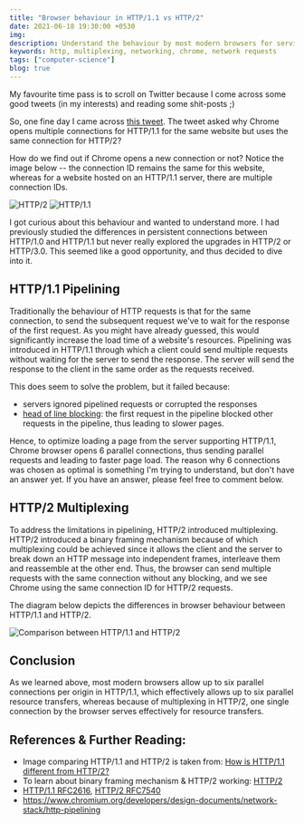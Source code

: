 ```yaml
---
title: "Browser behaviour in HTTP/1.1 vs HTTP/2"
date: 2021-06-18 19:30:00 +0530
img:
description: Understand the behaviour by most modern browsers for serving HTTP/1.1 and HTTP/2 websites.
keywords: http, multiplexing, networking, chrome, network requests
tags: ["computer-science"]
blog: true
---
```


My favourite time pass is to scroll on Twitter because I come across some good tweets (in my interests) and reading some shit-posts ;)

So, one fine day I came across [this tweet](https://twitter.com/TmPreet/status/1381914359639773187). The tweet asked why Chrome opens multiple connections for HTTP/1.1 for the same website but uses the same connection for HTTP/2?

How do we find out if Chrome opens a new connection or not? Notice the image below -- the connection ID remains the same for this website, whereas for a website hosted on an HTTP/1.1 server, there are multiple connection IDs.

![HTTP/2](images/http-2.png)
![HTTP/1.1](images/http-11.png)

I got curious about this behaviour and wanted to understand more. I had previously studied the differences in persistent connections between HTTP/1.0 and HTTP/1.1 but never really explored the upgrades in HTTP/2 or HTTP/3.0. This seemed like a good opportunity, and thus decided to dive into it.

## HTTP/1.1 Pipelining

Traditionally the behaviour of HTTP requests is that for the same connection, to send the subsequent request we've to wait for the response of the first request. As you might have already guessed, this would significantly increase the load time of a website's resources. Pipelining was introduced in HTTP/1.1 through which a client could send multiple requests without waiting for the server to send the response. The server will send the response to the client in the same order as the requests received.

This does seem to solve the problem, but it failed because:

- servers ignored pipelined requests or corrupted the responses
- [head of line blocking](https://en.wikipedia.org/wiki/Head-of-line_blocking): the first request in the pipeline blocked other requests in the pipeline, thus leading to slower pages.

Hence, to optimize loading a page from the server supporting HTTP/1.1, Chrome browser opens 6 parallel connections, thus sending parallel requests and leading to faster page load. The reason why 6 connections was chosen as optimal is something I'm trying to understand, but don't have an answer yet. If you have an answer, please feel free to comment below.

## HTTP/2 Multiplexing

To address the limitations in pipelining, HTTP/2 introduced multiplexing. HTTP/2 introduced a binary framing mechanism because of which multiplexing could be achieved since it allows the client and the server to break down an HTTP message into independent frames, interleave them and reassemble at the other end. Thus, the browser can send multiple requests with the same connection without any blocking, and we see Chrome using the same connection ID for HTTP/2 requests.

The diagram below depicts the differences in browser behaviour between HTTP/1.1 and HTTP/2.

![Comparison between HTTP/1.1 and HTTP/2](images/compare-http-11-2.png)

## Conclusion

As we learned above, most modern browsers allow up to six parallel connections per origin in HTTP/1.1, which effectively allows up to six parallel resource transfers, whereas because of multiplexing in HTTP/2, one single connection by the browser serves effectively for resource transfers.

## References & Further Reading:

- Image comparing HTTP/1.1 and HTTP/2 is taken from: [How is HTTP/1.1 different from HTTP/2?](https://freecontent.manning.com/mental-model-graphic-how-is-http-1-1-different-from-http-2/)
- To learn about binary framing mechanism & HTTP/2 working: [HTTP/2](https://hpbn.co/http2/)
- [HTTP/1.1 RFC2616](https://datatracker.ietf.org/doc/html/rfc2616), [HTTP/2 RFC7540](https://datatracker.ietf.org/doc/html/rfc7540)
- https://www.chromium.org/developers/design-documents/network-stack/http-pipelining
